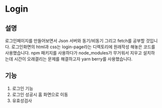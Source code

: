 # Login


## 설명

 로그인페이지를 만들어보면서 Json 서버와 동기/비동기 그리고 fetch를 공부할 것입니다. 로그인화면의 html과 css는 login-page라는 디렉토리에 원래작성 해놓은 코드를 사용했습니다.  npm 패키지를 사용하다가 node_modules가 무거워서 지우고 설치하는데 시간이 오래결리는 문제를 해결하고자 yarn berry를 사용했습니다.

## 기능

 1. 로그인 기능
 2. 로그인 성공시 홈 화면으로 이동
 3. 유효성검사


